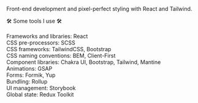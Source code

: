 Front-end development and pixel-perfect styling with React and Tailwind. </br>

🛠 Some tools I use 🛠 </br>
</br>
Frameworks and libraries: React </br>
CSS pre-processors: SCSS </br>
CSS frameworks: TailwindCSS, Bootstrap </br>
CSS naming conventions: BEM, Client-First </br>
Component libraries: Chakra UI, Bootstrap, Tailwind, Mantine </br>
Animations: GSAP </br>
Forms: Formik, Yup </br>
Bundling: Rollup </br>
UI management: Storybook </br>
Global state: Redux Toolkit </br>
